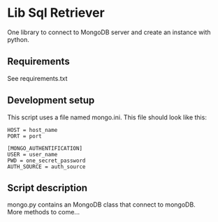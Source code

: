 # Lib Sql Retriever

One library to connect to MongoDB server and create an instance with python.


## Requirements

See requirements.txt


## Development setup

This script uses a file named mongo.ini. This file should look like this:

```[MONGO_CONNECTION]
HOST = host_name
PORT = port

[MONGO_AUTHENTIFICATION]
USER = user_name
PWD = one_secret_password
AUTH_SOURCE = auth_source
```


## Script description

mongo.py contains an MongoDB class that connect to mongoDB.\
More methods to come...